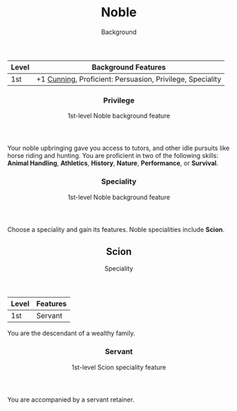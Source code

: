 <header>

# Noble

<p class="subheading">Background</p>

</header>

| Level             | Background Features    |
| ----------------- | - |
| 1st               | +1 [Cunning](pages/characters/attributes.md?id=cunning), Proficient: Persuasion, Privilege, Speciality |

<header>

### Privilege

<p class="subheading">1st-level Noble background feature</p>

</header>

Your noble upbringing gave you access to tutors, and other idle pursuits like horse riding and hunting. You are proficient in two of the following skills: **Animal Handling**, **Athletics**, **History**, **Nature**, **Performance**, or **Survival**.

<header>

### Speciality

<p class="subheading">1st-level Noble background feature</p>

</header>

Choose a speciality and gain its features. Noble specialities include **Scion**.

<header>

## Scion

<p class="subheading">Speciality</p>

</header>

| Level             | Features    |
| ----------------- | - |
| 1st               | Servant |

You are the descendant of a wealthy family.

<header>

### Servant

<p class="subheading">1st-level Scion speciality feature</p>

</header>

You are accompanied by a servant retainer.
